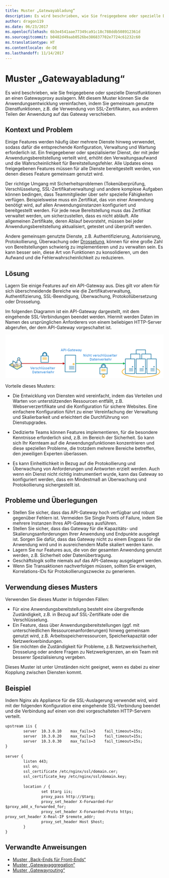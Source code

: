 ```yaml
---
title: Muster „Gatewayabladung“
description: Es wird beschrieben, wie Sie freigegebene oder spezielle Dienstfunktionen an einen Gatewayproxy auslagern.
author: dragon119
ms.date: 06/23/2017
ms.openlocfilehash: 6b3e4541aae77349ca91c18c788ddb508912361d
ms.sourcegitcommit: b0482d49aab0526be386837702e7724c61232c60
ms.translationtype: HT
ms.contentlocale: de-DE
ms.lasthandoff: 11/14/2017
---
```

# <a name="gateway-offloading-pattern"></a>Muster „Gatewayabladung“

Es wird beschrieben, wie Sie freigegebene oder spezielle Dienstfunktionen an einen Gatewayproxy auslagern. Mit diesem Muster können Sie die Anwendungsentwicklung vereinfachen, indem Sie gemeinsam genutzte Dienstfunktionen, z.B. die Verwendung von SSL-Zertifikaten, aus anderen Teilen der Anwendung auf das Gateway verschieben.

## <a name="context-and-problem"></a>Kontext und Problem

Einige Features werden häufig über mehrere Dienste hinweg verwendet, sodass dafür die entsprechende Konfiguration, Verwaltung und Wartung erforderlich ist. Ein freigegebener oder spezialisierter Dienst, der mit jeder Anwendungsbereitstellung verteilt wird, erhöht den Verwaltungsaufwand und die Wahrscheinlichkeit für Bereitstellungsfehler. Alle Updates eines freigegebenen Features müssen für alle Dienste bereitgestellt werden, von denen dieses Feature gemeinsam genutzt wird.

Der richtige Umgang mit Sicherheitsproblemen (Tokenüberprüfung, Verschlüsselung, SSL-Zertifikatverwaltung) und andere komplexe Aufgaben können bedingen, dass Teammitglieder über sehr spezielle Fähigkeiten verfügen. Beispielsweise muss ein Zertifikat, das von einer Anwendung benötigt wird, auf allen Anwendungsinstanzen konfiguriert und bereitgestellt werden. Für jede neue Bereitstellung muss das Zertifikat verwaltet werden, um sicherzustellen, dass es nicht abläuft. Alle allgemeinen Zertifikate, deren Ablauf bevorsteht, müssen bei jeder Anwendungsbereitstellung aktualisiert, getestet und überprüft werden.

Andere gemeinsam genutzte Dienste, z.B. Authentifizierung, Autorisierung, Protokollierung, Überwachung oder [Drosselung](./throttling.md), können für eine große Zahl von Bereitstellungen schwierig zu implementieren und zu verwalten sein. Es kann besser sein, diese Art von Funktionen zu konsolidieren, um den Aufwand und die Fehlerwahrscheinlichkeit zu reduzieren.

## <a name="solution"></a>Lösung

Lagern Sie einige Features auf ein API-Gateway aus. Dies gilt vor allem für sich überschneidende Bereiche wie die Zertifikatverwaltung, Authentifizierung, SSL-Beendigung, Überwachung, Protokollübersetzung oder Drosselung. 

Im folgenden Diagramm ist ein API-Gateway dargestellt, mit dem eingehende SSL-Verbindungen beendet werden. Hiermit werden Daten im Namen des ursprünglichen Anforderers von einem beliebigen HTTP-Server abgerufen, der dem API-Gateway vorgeschaltet ist.

 ![](./_images/gateway-offload.png)
 
Vorteile dieses Musters:

- Die Entwicklung von Diensten wird vereinfacht, indem das Verteilen und Warten von unterstützenden Ressourcen entfällt, z.B. Webserverzertifikate und die Konfiguration für sichere Websites. Eine einfachere Konfiguration führt zu einer Vereinfachung der Verwaltung und Skalierbarkeit und erleichtert die Durchführung von Dienstupgrades.

- Dedizierte Teams können Features implementieren, für die besondere Kenntnisse erforderlich sind, z.B. im Bereich der Sicherheit. So kann sich Ihr Kernteam auf die Anwendungsfunktionen konzentrieren und diese speziellen Probleme, die trotzdem mehrere Bereiche betreffen, den jeweiligen Experten überlassen.

- Es kann Einheitlichkeit in Bezug auf die Protokollierung und Überwachung von Anforderungen und Antworten erzielt werden. Auch wenn ein Dienst nicht richtig instrumentiert wurde, kann das Gateway so konfiguriert werden, dass ein Mindestmaß an Überwachung und Protokollierung sichergestellt ist.

## <a name="issues-and-considerations"></a>Probleme und Überlegungen

- Stellen Sie sicher, dass das API-Gateway hoch verfügbar und robust gegenüber Fehlern ist. Vermeiden Sie Single Points of Failure, indem Sie mehrere Instanzen Ihres API-Gateways ausführen. 
- Stellen Sie sicher, dass das Gateway für die Kapazitäts- und Skalierungsanforderungen Ihrer Anwendung und Endpunkte ausgelegt ist. Sorgen Sie dafür, dass das Gateway nicht zu einem Engpass für die Anwendung wird und in ausreichendem Maße skaliert werden kann.
- Lagern Sie nur Features aus, die von der gesamten Anwendung genutzt werden, z.B. Sicherheit oder Datenübertragung.
- Geschäftslogik sollte niemals auf das API-Gateway ausgelagert werden. 
- Wenn Sie Transaktionen nachverfolgen müssen, sollten Sie erwägen, Korrelations-IDs für Protokollierungszwecke zu generieren.

## <a name="when-to-use-this-pattern"></a>Verwendung dieses Musters

Verwenden Sie dieses Muster in folgenden Fällen:

- Für eine Anwendungsbereitstellung besteht eine übergreifende Zuständigkeit, z.B. in Bezug auf SSL-Zertifikate oder die Verschlüsselung.
- Ein Feature, dass über Anwendungsbereitstellungen (ggf. mit unterschiedlichen Ressourcenanforderungen) hinweg gemeinsam genutzt wird, z.B. Arbeitsspeicherressourcen, Speicherkapazität oder Netzwerkverbindungen.
- Sie möchten die Zuständigkeit für Probleme, z.B. Netzwerksicherheit, Drosselung oder andere Fragen zu Netzwerkgrenzen, an ein Team mit besserer Spezialisierung vergeben.

Dieses Muster ist unter Umständen nicht geeignet, wenn es dabei zu einer Kopplung zwischen Diensten kommt.

## <a name="example"></a>Beispiel

Indem Nginx als Appliance für die SSL-Auslagerung verwendet wird, wird mit der folgenden Konfiguration eine eingehende SSL-Verbindung beendet und die Verbindung auf einen von drei vorgeschalteten HTTP-Servern verteilt.

```
upstream iis {
        server  10.3.0.10    max_fails=3    fail_timeout=15s;
        server  10.3.0.20    max_fails=3    fail_timeout=15s;
        server  10.3.0.30    max_fails=3    fail_timeout=15s;
}

server {
        listen 443;
        ssl on;
        ssl_certificate /etc/nginx/ssl/domain.cer;
        ssl_certificate_key /etc/nginx/ssl/domain.key;

        location / {
                set $targ iis;
                proxy_pass http://$targ;
                proxy_set_header X-Forwarded-For $proxy_add_x_forwarded_for;
                proxy_set_header X-Forwarded-Proto https;
proxy_set_header X-Real-IP $remote_addr;
                proxy_set_header Host $host;
        }
}
```

## <a name="related-guidance"></a>Verwandte Anweisungen

- [Muster „Back-Ends für Front-Ends“](./backends-for-frontends.md)
- [Muster „Gatewayaggregation“](./gateway-aggregation.md)
- [Muster „Gatewayrouting“](./gateway-routing.md)

